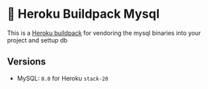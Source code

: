 # 🐶 Heroku Buildpack Mysql

This is a [Heroku buildpack](http://devcenter.heroku.com/articles/buildpacks) for vendoring the mysql binaries into your project and settup db

## Versions

* MySQL: `8.0` for Heroku `stack-20`
